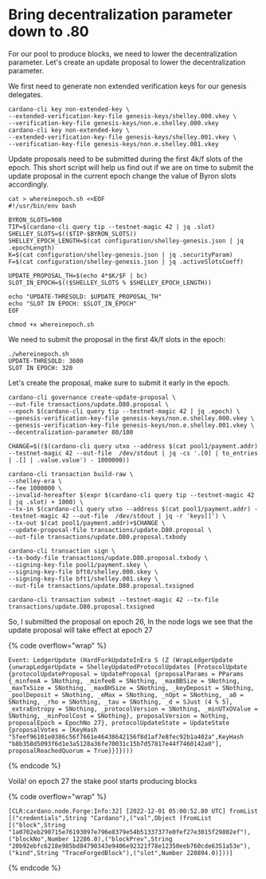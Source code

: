 # Bring decentralization parameter down to .80

For our pool to produce blocks, we need to lower the decentralization parameter. Let's create an update proposal to lower the decentralization parameter.&#x20;

We first need to generate non extended verification keys for our genesis delegates.&#x20;

```
cardano-cli key non-extended-key \
--extended-verification-key-file genesis-keys/shelley.000.vkey \
--verification-key-file genesis-keys/non.e.shelley.000.vkey
cardano-cli key non-extended-key \
--extended-verification-key-file genesis-keys/shelley.001.vkey \
--verification-key-file genesis-keys/non.e.shelley.001.vkey
```

Update proposals need to be submitted during the first 4k/f slots of the epoch. This short script will help us find out if we are on time to submit the update proposal in the current epoch change the value of Byron slots accordingly.&#x20;

```
cat > whereinepoch.sh <<EOF
#!/usr/bin/env bash

BYRON_SLOTS=900
TIP=$(cardano-cli query tip --testnet-magic 42 | jq .slot)
SHELLEY_SLOTS=$(($TIP-$BYRON_SLOTS))
SHELLEY_EPOCH_LENGTH=$(cat configuration/shelley-genesis.json | jq .epochLength)
K=$(cat configuration/shelley-genesis.json | jq .securityParam)
F=$(cat configuration/shelley-genesis.json | jq .activeSlotsCoeff)

UPDATE_PROPOSAL_TH=$(echo 4*$K/$F | bc)
SLOT_IN_EPOCH=$(($SHELLEY_SLOTS % $SHELLEY_EPOCH_LENGTH))

echo "UPDATE-THRESOLD: $UPDATE_PROPOSAL_TH"
echo "SLOT IN EPOCH: $SLOT_IN_EPOCH"
EOF
```

```
chmod +x whereinepoch.sh
```

We need to submit the proposal in the first 4k/f slots in the epoch:

```
./whereinepoch.sh
UPDATE-THRESOLD: 3600
SLOT IN EPOCH: 320
```

Let's create the proposal, make sure to submit it early in the epoch.

```
cardano-cli governance create-update-proposal \
--out-file transactions/update.D80.proposal \
--epoch $(cardano-cli query tip --testnet-magic 42 | jq .epoch) \
--genesis-verification-key-file genesis-keys/non.e.shelley.000.vkey \
--genesis-verification-key-file genesis-keys/non.e.shelley.001.vkey \
--decentralization-parameter 80/100
```

```
CHANGE=$(($(cardano-cli query utxo --address $(cat pool1/payment.addr) --testnet-magic 42 --out-file  /dev/stdout | jq -cs '.[0] | to_entries | .[] | .value.value') - 1000000))
```

```
cardano-cli transaction build-raw \
--shelley-era \
--fee 1000000 \
--invalid-hereafter $(expr $(cardano-cli query tip --testnet-magic 42 | jq .slot) + 1000) \
--tx-in $(cardano-cli query utxo --address $(cat pool1/payment.addr) --testnet-magic 42 --out-file  /dev/stdout | jq -r 'keys[]') \
--tx-out $(cat pool1/payment.addr)+$CHANGE \
--update-proposal-file transactions/update.D80.proposal \
--out-file transactions/update.D80.proposal.txbody
```

```
cardano-cli transaction sign \
--tx-body-file transactions/update.D80.proposal.txbody \
--signing-key-file pool1/payment.skey \
--signing-key-file bft0/shelley.000.skey \
--signing-key-file bft1/shelley.001.skey \
--out-file transactions/update.D80.proposal.txsigned
```

```
cardano-cli transaction submit --testnet-magic 42 --tx-file transactions/update.D80.proposal.txsigned
```

So, I submitted the proposal on epoch 26, In the node logs we see that the update proposal will take effect at epoch 27

{% code overflow="wrap" %}
```
Event: LedgerUpdate (HardForkUpdateInEra S (Z (WrapLedgerUpdate {unwrapLedgerUpdate = ShelleyUpdatedProtocolUpdates [ProtocolUpdate {protocolUpdateProposal = UpdateProposal {proposalParams = PParams {_minfeeA = SNothing, _minfeeB = SNothing, _maxBBSize = SNothing, _maxTxSize = SNothing, _maxBHSize = SNothing, _keyDeposit = SNothing, _poolDeposit = SNothing, _eMax = SNothing, _nOpt = SNothing, _a0 = SNothing, _rho = SNothing, _tau = SNothing, _d = SJust (4 % 5), _extraEntropy = SNothing, _protocolVersion = SNothing, _minUTxOValue = SNothing, _minPoolCost = SNothing}, proposalVersion = Nothing, proposalEpoch = EpochNo 27}, protocolUpdateState = UpdateState {proposalVotes = [KeyHash "5feef96101e0386c56f7661e46438642156f8d1af7e8fec92b1a402a",KeyHash "b8b358d5093f6d1e3a5128a36fe70031c15b7d57817e44f7460142a0"], proposalReachedQuorum = True}}]})))
```
{% endcode %}

Voilà! on epoch 27 the stake pool starts producing blocks

{% code overflow="wrap" %}
```
[CLR:cardano.node.Forge:Info:32] [2022-12-01 05:00:52.80 UTC] fromList [("credentials",String "Cardano"),("val",Object (fromList [("block",String "1a0702eb290715e76193097e796e8379e54b51337377e0fef27e3015f29802ef"),("blockNo",Number 12286.0),("blockPrev",String "20b92ebfc6218e985bd84790343e9406e92321f78e12350eeb760cde6351a53e"),("kind",String "TraceForgedBlock"),("slot",Number 220894.0)]))]

```
{% endcode %}
